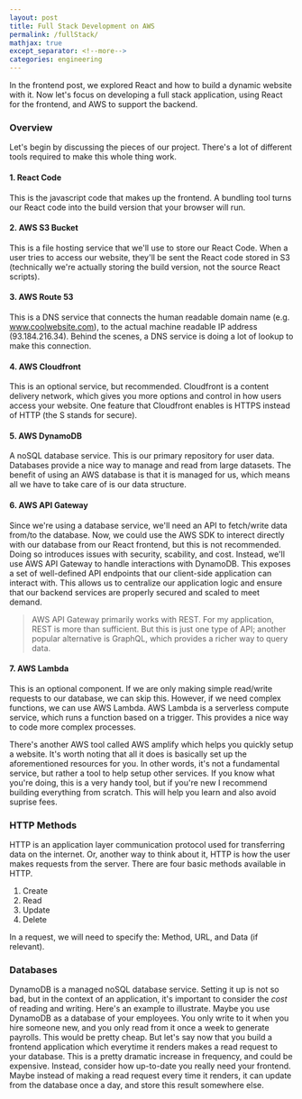 ```yaml
---
layout: post
title: Full Stack Development on AWS
permalink: /fullStack/
mathjax: true
except_separator: <!--more-->
categories: engineering
---
```


In the frontend post, we explored React and how to build a dynamic website with it. Now let's focus on developing a full stack application, using React for the frontend, and AWS to support the backend. 

### Overview

Let's begin by discussing the pieces of our project. There's a lot of different tools required to make this whole thing work. 

#### 1. React Code

This is the javascript code that makes up the frontend. A bundling tool turns our React code into the build version that your browser will run. 

#### 2. AWS S3 Bucket

This is a file hosting service that we'll use to store our React Code. When a user tries to access our website, they'll be sent the React code stored in S3 (technically we're actually storing the build version, not the source React scripts).

#### 3. AWS Route 53

This is a DNS service that connects the human readable domain name (e.g. www.coolwebsite.com), to the actual machine readable IP address (93.184.216.34). Behind the scenes, a DNS service is doing a lot of lookup to make this connection. 

#### 4. AWS Cloudfront

This is an optional service, but recommended. Cloudfront is a content delivery network, which gives you more options and control in how users access your website. One feature that Cloudfront enables is HTTPS instead of HTTP (the S stands for secure).

#### 5. AWS DynamoDB

A noSQL database service. This is our primary repository for user data. Databases provide a nice way to manage and read from large datasets. The benefit of using an AWS database is that it is managed for us, which means all we have to take care of is our data structure. 

#### 6. AWS API Gateway

Since we're using a database service, we'll need an API to fetch/write data from/to the database. Now, we could use the AWS SDK to interect directly with our database from our React frontend, but this is not recommended. Doing so introduces issues with security, scability, and cost. Instead, we'll use AWS API Gateway to handle interactions with DynamoDB. This exposes a set of well-defined API endpoints that our client-side application can interact with. This allows us to centralize our application logic and ensure that our backend services are properly secured and scaled to meet demand.

> AWS API Gateway primarily works with REST. For my application, REST is more than sufficient. But this is just one type of API; another popular alternative is GraphQL, which provides a richer way to query data. 

#### 7. AWS Lambda

This is an optional component. If we are only making simple read/write requests to our database, we can skip this. However, if we need complex functions, we can use AWS Lambda. AWS Lambda is a serverless compute service, which runs a function based on a trigger. This provides a nice way to code more complex processes.  

<p class="message">
There's another AWS tool called AWS amplify which helps you quickly setup a website. It's worth noting that all it does is basically set up the aforementioned resources for you. In other words, it's not a fundamental service, but rather a tool to help setup other services. If you know what you're doing, this is a very handy tool, but if you're new I recommend building everything from scratch. This will help you learn and also avoid suprise fees. 
</p>


### HTTP Methods

HTTP is an application layer communication protocol used for transferring data on the internet. Or, another way to think about it, HTTP is how the user makes requests from the server. There are four basic methods available in HTTP.

1. Create
2. Read
3. Update
4. Delete

In a request, we will need to specify the: Method, URL, and Data (if relevant). 


### Databases

DynamoDB is a managed noSQL database service. Setting it up is not so bad, but in the context of an application, it's important to consider the *cost* of reading and writing. Here's an example to illustrate. Maybe you use DynamoDB as a database of your employees. You only write to it when you hire someone new, and you only read from it once a week to generate payrolls. This would be pretty cheap. But let's say now that you build a frontend application which everytime it renders makes a read request to your database. This is a pretty dramatic increase in frequency, and could be expensive. Instead, consider how up-to-date you really need your frontend. Maybe instead of making a read request every time it renders, it can update from the database once a day, and store this result somewhere else. 